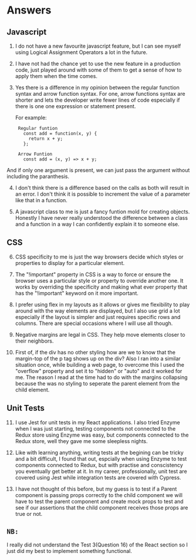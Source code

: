 # Answers

## Javascript

1) I do not have a new favourite javascript feature, but I can see myself using Logical Assignment Operators a lot in the future.

2) I have not had the chance yet to use the new feature in a production code, just played around with some of them to get a sense of how to apply them when the time comes.

3) Yes there is a difference in my opinion between the regular function syntax and arrow function syntax. For one, arrow functions syntax are shorter and lets the developer write fewer lines of code especially if there is one one expression or statement present.
    
    For example:
       
        Regular funtion 
          const add = function(x, y) {
            return x + y;
          };

        Arrow Funtion 
          const add = (x, y) => x + y;

  And if only one argument is present, we can just pass the argument without including the paranthesis.

4) I don't think there is a difference based on the calls as both will result in an error. I don't think it is possible to increment the value of a parameter like that in a function.

5) A javascript class to me is just a fancy funtion mold for creating objects. Honestly I have never really understood the difference between a class and a function in a way I can confidently explain it to someone else. 


## CSS

6) CSS specificity to me is just the way browsers decide which styles or properties to display for a particular element.

7) The "!important" property in CSS is a way to force or ensure the browser uses a particular style or property to override another one. It works by overriding the specificity and making what ever property that has the "!important" keyword on it more important.

8) I prefer using flex in my layouts as it allows or gives me flexibility to play around with the way elements are displayed, but I also use grid a lot especially if the layout is simpler and just requires specific rows and columns. There are special occasions where I will use all though.

9) Negative margins are legal in CSS. They help move elements closer to their neighbors.

10) First of, if the div has no other styling how are we to know that the margin-top of the p tag shows up on the div? Also I ran into a similar situation once, while building a web page, to overcome this I used the "overflow" property and set it to "hidden" or "auto" and it worked for me. The reason I read at the time had to do with the margins collapsing because the was no styling to seperate the parent element from the child element.


## Unit Tests

11) I use Jest for unit tests in my React applications. I also tried Enzyme when I was just starting, testing components not connected to the Redux store using Enzyme was easy, but components connected to the Redux store, well they gave me some sleepless nights.

12) Like with learning anything, writing tests at the begining can be tricky and a bit difficult, I found that out, espcially when using Enzyme to test components connected to Redux, but with practise and conscistency you eventually get better at it. In my career, professionally, unit test are covered using Jest while integration tests are covered with Cypress.

13) I have not thought of this before, but my guess is to test if a Parent component is passing props correctly to the child component we will have to test the parent component and create mock props to test and see if our assertions  that the child component receives those props are true or not. 



## `NB:`
I really did not understand the Test 3(Question 16) of the React section so I just did my best to implement something functional.
